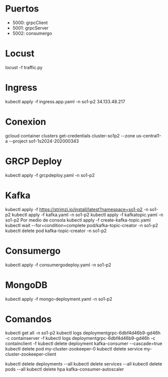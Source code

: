 # Puertos
- 5000: grpcClient
- 5001: grpcServer
- 5002: consumergo

# Locust
locust -f traffic.py

# Ingress
kubectl apply -f ingress.app.yaml -n so1-p2
34.133.48.217

# Conexion
gcloud container clusters get-credentials cluster-so1p2 --zone us-central1-a --project so1-1s2024-202000343

# GRCP Deploy
kubectl apply -f grcpdeploy.yaml -n so1-p2

# Kafka
kubectl apply -f https://strimzi.io/install/latest?namespace=so1-p2 -n so1-p2
kubectl apply -f kafka.yaml -n so1-p2
kubectl apply -f kafkatopic.yaml -n so1-p2
Por medio de consola
kubectl apply -f create-kafka-topic.yaml
kubectl wait --for=condition=complete pod/kafka-topic-creator -n so1-p2
kubectl delete pod kafka-topic-creator -n so1-p2

# Consumergo
kubectl apply -f consumergodeploy.yaml -n so1-p2

# MongoDB
kubectl apply -f mongo-deployment.yaml -n so1-p2

# Comandos
kubectl get all -n so1-p2
kubectl logs deploymentgrpc-6dbf4d46b9-gd46h -c containserver -f
kubectl logs deploymentgrpc-6dbf4d46b9-gd46h -c containclient -f
kubectl delete deployment kafka-consumer --cascade=true
kubectl delete pod my-cluster-zookeeper-0
kubectl delete service my-cluster-zookeeper-client

kubectl delete deployments --all
kubectl delete services --all
kubectl delete pods --all
kubectl delete hpa kafka-consumer-autoscaler

